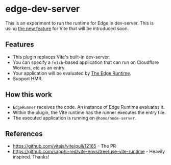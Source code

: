 # edge-dev-server

This is an experiment to run the runtime for Edge in dev-server. This is using [the new feature](https://github.com/vitejs/vite/pull/12165) for Vite that will be introduced soon.

## Features

- This plugin replaces Vite's built-in dev-server.
- You can specify a `fetch`-based application that can run on Cloudflare Workers, etc as an entry.
- Your application will be evaluated by [The Edge Runtime](https://edge-runtime.vercel.app/).
- Support HMR.

## How this work

- `EdgeRunner` receives the code. An instance of Edge Runtime evaluates it.
- Within the plugin, the Vite runtime has the runner executes the entry file.
- The executed application is running on `@hono/node-server`.

## References

- https://github.com/vitejs/vite/pull/12165 - The PR
- https://github.com/sapphi-red/vite-envs/tree/use-vite-runtime - Heavily inspired. Thanks!
